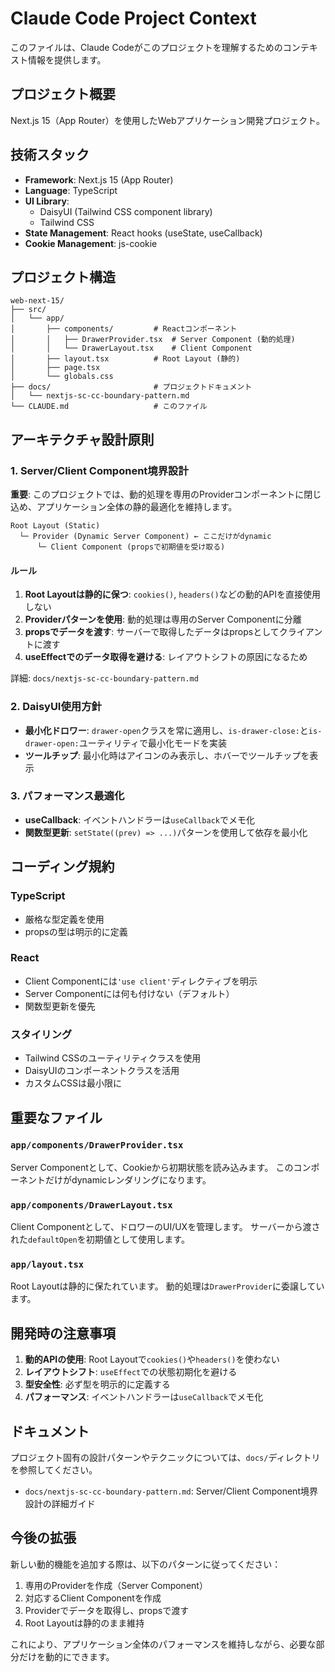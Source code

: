 # Claude Code Project Context

このファイルは、Claude Codeがこのプロジェクトを理解するためのコンテキスト情報を提供します。

## プロジェクト概要

Next.js 15（App Router）を使用したWebアプリケーション開発プロジェクト。

## 技術スタック

- **Framework**: Next.js 15 (App Router)
- **Language**: TypeScript
- **UI Library**:
  - DaisyUI (Tailwind CSS component library)
  - Tailwind CSS
- **State Management**: React hooks (useState, useCallback)
- **Cookie Management**: js-cookie

## プロジェクト構造

```
web-next-15/
├── src/
│   └── app/
│       ├── components/         # Reactコンポーネント
│       │   ├── DrawerProvider.tsx  # Server Component (動的処理)
│       │   └── DrawerLayout.tsx    # Client Component
│       ├── layout.tsx          # Root Layout (静的)
│       ├── page.tsx
│       └── globals.css
├── docs/                       # プロジェクトドキュメント
│   └── nextjs-sc-cc-boundary-pattern.md
└── CLAUDE.md                   # このファイル
```

## アーキテクチャ設計原則

### 1. Server/Client Component境界設計

**重要**: このプロジェクトでは、動的処理を専用のProviderコンポーネントに閉じ込め、アプリケーション全体の静的最適化を維持します。

```
Root Layout (Static)
  └─ Provider (Dynamic Server Component) ← ここだけがdynamic
      └─ Client Component (propsで初期値を受け取る)
```

#### ルール

1. **Root Layoutは静的に保つ**: `cookies()`, `headers()`などの動的APIを直接使用しない
2. **Providerパターンを使用**: 動的処理は専用のServer Componentに分離
3. **propsでデータを渡す**: サーバーで取得したデータはpropsとしてクライアントに渡す
4. **useEffectでのデータ取得を避ける**: レイアウトシフトの原因になるため

詳細: `docs/nextjs-sc-cc-boundary-pattern.md`

### 2. DaisyUI使用方針

- **最小化ドロワー**: `drawer-open`クラスを常に適用し、`is-drawer-close:`と`is-drawer-open:`ユーティリティで最小化モードを実装
- **ツールチップ**: 最小化時はアイコンのみ表示し、ホバーでツールチップを表示

### 3. パフォーマンス最適化

- **useCallback**: イベントハンドラーは`useCallback`でメモ化
- **関数型更新**: `setState((prev) => ...)`パターンを使用して依存を最小化

## コーディング規約

### TypeScript

- 厳格な型定義を使用
- propsの型は明示的に定義

### React

- Client Componentには`'use client'`ディレクティブを明示
- Server Componentには何も付けない（デフォルト）
- 関数型更新を優先

### スタイリング

- Tailwind CSSのユーティリティクラスを使用
- DaisyUIのコンポーネントクラスを活用
- カスタムCSSは最小限に

## 重要なファイル

### `app/components/DrawerProvider.tsx`

Server Componentとして、Cookieから初期状態を読み込みます。
このコンポーネントだけがdynamicレンダリングになります。

### `app/components/DrawerLayout.tsx`

Client Componentとして、ドロワーのUI/UXを管理します。
サーバーから渡された`defaultOpen`を初期値として使用します。

### `app/layout.tsx`

Root Layoutは静的に保たれています。
動的処理は`DrawerProvider`に委譲しています。

## 開発時の注意事項

1. **動的APIの使用**: Root Layoutで`cookies()`や`headers()`を使わない
2. **レイアウトシフト**: `useEffect`での状態初期化を避ける
3. **型安全性**: 必ず型を明示的に定義する
4. **パフォーマンス**: イベントハンドラーは`useCallback`でメモ化

## ドキュメント

プロジェクト固有の設計パターンやテクニックについては、`docs/`ディレクトリを参照してください。

- `docs/nextjs-sc-cc-boundary-pattern.md`: Server/Client Component境界設計の詳細ガイド

## 今後の拡張

新しい動的機能を追加する際は、以下のパターンに従ってください：

1. 専用のProviderを作成（Server Component）
2. 対応するClient Componentを作成
3. Providerでデータを取得し、propsで渡す
4. Root Layoutは静的のまま維持

これにより、アプリケーション全体のパフォーマンスを維持しながら、必要な部分だけを動的にできます。
